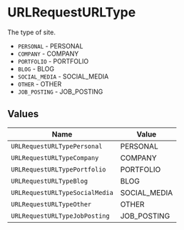 # URLRequestURLType

The type of site.

* `PERSONAL` - PERSONAL
* `COMPANY` - COMPANY
* `PORTFOLIO` - PORTFOLIO
* `BLOG` - BLOG
* `SOCIAL_MEDIA` - SOCIAL_MEDIA
* `OTHER` - OTHER
* `JOB_POSTING` - JOB_POSTING


## Values

| Name                           | Value                          |
| ------------------------------ | ------------------------------ |
| `URLRequestURLTypePersonal`    | PERSONAL                       |
| `URLRequestURLTypeCompany`     | COMPANY                        |
| `URLRequestURLTypePortfolio`   | PORTFOLIO                      |
| `URLRequestURLTypeBlog`        | BLOG                           |
| `URLRequestURLTypeSocialMedia` | SOCIAL_MEDIA                   |
| `URLRequestURLTypeOther`       | OTHER                          |
| `URLRequestURLTypeJobPosting`  | JOB_POSTING                    |